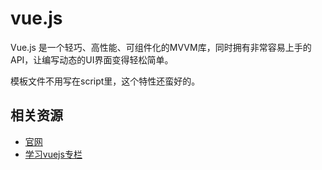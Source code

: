 # vue.js
Vue.js 是一个轻巧、高性能、可组件化的MVVM库，同时拥有非常容易上手的API，让编写动态的UI界面变得轻松简单。

模板文件不用写在script里，这个特性还蛮好的。

## 相关资源
* [官网](http://vuejs.org)
* [学习vuejs专栏](http://www.html-js.com/article/column/99)